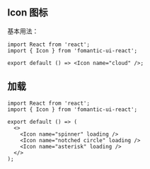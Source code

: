 ## Icon 图标

基本用法：

```tsx
import React from 'react';
import { Icon } from 'fomantic-ui-react';

export default () => <Icon name="cloud" />;
```

## 加载

```tsx
import React from 'react';
import { Icon } from 'fomantic-ui-react';

export default () => (
  <>
    <Icon name="spinner" loading />
    <Icon name="notched circle" loading />
    <Icon name="asterisk" loading />
  </>
);
```

<API src="../../../src/icon/index.ts"></API>
